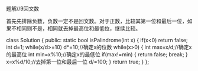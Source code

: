 题解//9回文数

首先先排除负数，负数一定不是回文数。对于正数，比较其第一位和最后一位，如果不相同则不是，相同就去掉最高位和最低位，继续比较。



class Solution {
public:
    static bool isPalindrome(int x) {
        if(x<0)
            return false;
        int d=1;
        while(x/d>=10) d*=10;//确定x的位数
        while(x>0)
        {
            int max=x/d;//确定x的最高位
            int min=x%10;//确定x的最低位
            if(max!=min) 
            {
                return false;
                break;
            }
            x=x%d/10;//去掉第一位和最后一位
            d/=100;
        }
        return true;
    }
};